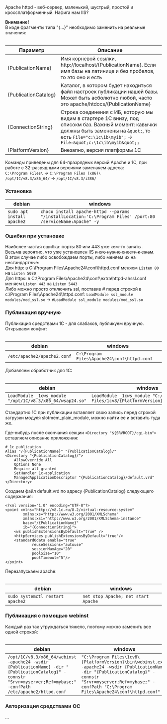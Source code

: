Apache httpd - веб-сервер, маленький, шустрый, простой и кроссплатформенный. Нафига нам IIS?  
  
**Внимание!**  
В коде фрагменты типа "{...}" необходимо заменить на реальные значения:
###### 
| Параметр | Описание |
| --- | --- |
| {PublicationName} | Имя корневой ссылки, http://localhost/{PublicationName}. Если имя базы на латинице и без пробелов, то это оно и есть  |
| {PublicationCatalog} | Каталог, в котором будет находиться файл настроек публикации нашей базы. Может быть асболютно любой, часто это apache/htdocs/{PublicationName} |
 | {ConnectionString} | Строка соединения с ИБ, которую мы видим в стартере 1С внизу, под списокм баз. Важный момент: кавычки должны быть заменены на `&quot;`, то есть `File="c:\1c\ib\myib";` -> `File=&quot;c:\1c\ib\myib&quot;;` |
 | {PlatformVersion} | Внезапно, версия платформы 1С |  

Команды приведены для 64-празрядных версий Apache и 1С, при работе с 32-разрядными версиями заменаяем адреса:  
`C:\Program Files\` -> `C:\Program Files (x86)\`  
`/opt/1C/v8.3/x86_64/` -> `/opt/1C/v8.3/i386/`  

### Установка  
| **debian** | **windows** |
| ---------- | ----------- |
| `sudo apt install apache2` | `choco install apache-httpd --params "/installLocation:'C:\Program Files' /port:80 /serviceName:Apache" -y` |  

### Ошибки при установке  
Наиболее частая ошибка: порты 80 или 443 уже кем-то заняты.  
Весьма вероятно, что уже установлен IIS ~~и его нужно снести к ежам~~.  
В этом случае либо освобождаем порты, либо меняем их на нестандартные:  
Для http: в C:\Program Files\Apache24\conf\httpd.conf меняем `Listen 80` на `Listen 5080`  
Для https: в C:\Program Files\Apache24\conf\extra\httpd-ahssl.conf меняем `Listen 443` на `Listen 5443`  
Либо можно просто отключить ssl, поставив # перед строкой в c:\Program Files\Apache24\httpd.conf:
`LoadModule ssl_module modules/mod_ssl.so` -> `#LoadModule ssl_module modules/mod_ssl.so`
  
### Публикация вручную  
Публикация средствами 1С - для слабаков, публикуем вручную. Открываем конфиг:  
######  
| **debian** | **windows** |
| ---------- | ----------- |
| `/etc/apache2/apache2.conf` | `C:\Program Files\Apache24\conf\httpd.conf` |

Добавляем обработчик для 1С:  
######  
| **debian** | **windows** |
| ---------- | ----------- |
| `LoadModule _1cws_module "/opt/1C/v8.3/x86_64/wsap24.so"` | `LoadModule _1cws_module "C:/Program Files/1cv8/{PlatformVersion}/bin/wsap24.dll"` |  

Стандартно 1С при публикации вставляет свою запись перед строкой загрузки модуля slotmem_plain_module, можно найти ее и вставить туда же.   
  
Где-нибудь после окончания секции `<Directory "${SRVROOT}/cgi-bin">` вставляем описание приложения:  
```
# 1c publication
Alias "/{PublicationName}" "{PublicationCatalog}/"
<Directory "{PublicationCatalog}/">
    AllowOverride All
    Options None
    Require all granted
    SetHandler 1c-application
    ManagedApplicationDescriptor "{PublicationCatalog}/default.vrd"
</Directory>

```
  
Создаем файл default.vrd по адресу {PublicationCatalog} следующего содержания:  
```
<?xml version="1.0" encoding="UTF-8"?>
<point xmlns="http://v8.1c.ru/8.2/virtual-resource-system"
		xmlns:xs="http://www.w3.org/2001/XMLSchema"
		xmlns:xsi="http://www.w3.org/2001/XMLSchema-instance"
		base="/{PublicationName}"
		ib="{ConnectionString}">
	<ws publishExtensionsByDefault="true" />
	<httpServices publishExtensionsByDefault="true"/>
	<standardOdata enable="true"
			reuseSessions="autouse"
			sessionMaxAge="20"
			poolSize="10"
			poolTimeout="5"/>
</point>
```

Перезапускаем apache:  
######  
| **debian** | **windows** |
| --- | --- |
| `sudo systemctl restart apache2` | `net stop Apache; net start Apache` |  

### Публикация с помощью webinst  
Каждый раз так утруждаться тяжело, поэтому можно заменить все одной строкой:  
######  
| **debian** | **windows** |
| --- | --- |
| `/opt/1C/v8.3/x86_64/webinst -apache24 -wsdir {PublicationName} -dir "{PublicationCatalog}" -connstr "Srvr=myserver;Ref=mybase;" -confPath /etc/apache2/httpd.conf` | `"C:\Program Files\1cv8\{PlatformVersion}\bin\webinst.exe" -apache24 -wsdir {PublicationName} -dir "{PublicationCatalog}" -connstr "Srvr=myserver;Ref=mybase;" -confPath "C:\Program Files\Apache24\conf\httpd.conf"` |  

### Авторизация средствами ОС
...  

